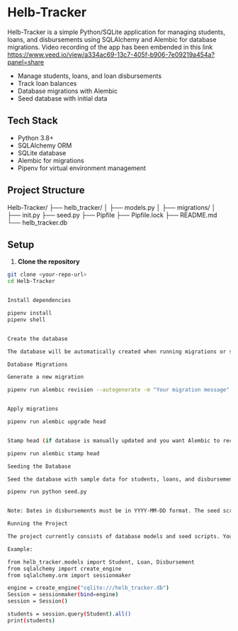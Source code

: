 # Helb-Tracker

Helb-Tracker is a simple Python/SQLite application for managing students, loans, and disbursements using SQLAlchemy and Alembic for database migrations.
Video recording of the app has been embended in this link https://www.veed.io/view/a334ac69-13c7-405f-b906-7e09219a454a?panel=share

- Manage students, loans, and loan disbursements
- Track loan balances
- Database migrations with Alembic
- Seed database with initial data

## Tech Stack

- Python 3.8+
- SQLAlchemy ORM
- SQLite database
- Alembic for migrations
- Pipenv for virtual environment management

## Project Structure



Helb-Tracker/
├── helb_tracker/
│ ├── models.py
│ ├── migrations/
│ ├── init.py
├── seed.py
├── Pipfile
├── Pipfile.lock
├── README.md
└── helb_tracker.db


## Setup

1. **Clone the repository**

```bash
git clone <your-repo-url>
cd Helb-Tracker


Install dependencies

pipenv install
pipenv shell


Create the database

The database will be automatically created when running migrations or seed scripts.

Database Migrations

Generate a new migration

pipenv run alembic revision --autogenerate -m "Your migration message"


Apply migrations

pipenv run alembic upgrade head


Stamp head (if database is manually updated and you want Alembic to recognize it):

pipenv run alembic stamp head

Seeding the Database

Seed the database with sample data for students, loans, and disbursements:

pipenv run python seed.py


Note: Dates in disbursements must be in YYYY-MM-DD format. The seed script converts them to Python date objects automatically.

Running the Project

The project currently consists of database models and seed scripts. You can interact with the database using Python scripts or extend it with a CLI or web interface.

Example:

from helb_tracker.models import Student, Loan, Disbursement
from sqlalchemy import create_engine
from sqlalchemy.orm import sessionmaker

engine = create_engine("sqlite:///helb_tracker.db")
Session = sessionmaker(bind=engine)
session = Session()

students = session.query(Student).all()
print(students)